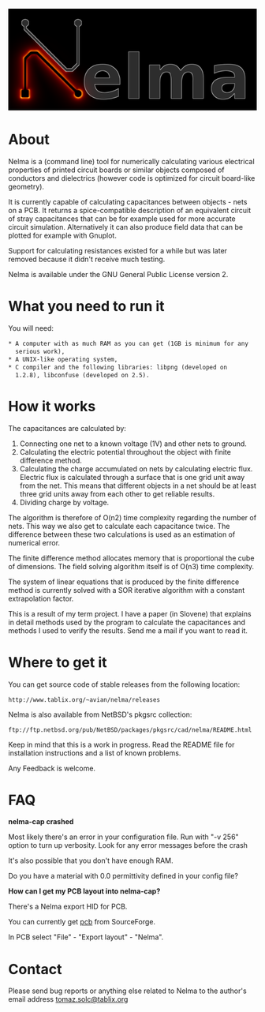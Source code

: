 ![nelma logo](logo.png)

# About

Nelma is a (command line) tool for numerically calculating various
electrical properties of printed circuit boards or similar objects
composed of conductors and dielectrics (however code is optimized for
circuit board-like geometry).

It is currently capable of calculating capacitances between objects -
nets on a PCB. It returns a spice-compatible description of an
equivalent circuit of stray capacitances that can be for example used
for more accurate circuit simulation. Alternatively it can also produce
field data that can be plotted for example with Gnuplot.

Support for calculating resistances existed for a while but was later
removed because it didn't receive much testing.

Nelma is available under the GNU General Public License version 2.

# What you need to run it

You will need:

    * A computer with as much RAM as you can get (1GB is minimum for any
      serious work),
    * A UNIX-like operating system,
    * C compiler and the following libraries: libpng (developed on
      1.2.8), libconfuse (developed on 2.5).

# How it works

The capacitances are calculated by:

   1. Connecting one net to a known voltage (1V) and other nets to
      ground.
   2. Calculating the electric potential throughout the object with
      finite difference method.
   3. Calculating the charge accumulated on nets by calculating electric
      flux. Electric flux is calculated through a surface that is one
      grid unit away from the net. This means that different objects in
      a net should be at least three grid units away from each other to
      get reliable results.
   4. Dividing charge by voltage.

The algorithm is therefore of O(n2) time complexity regarding the number
of nets. This way we also get to calculate each capacitance twice. The
difference between these two calculations is used as an estimation of
numerical error.

The finite difference method allocates memory that is proportional the
cube of dimensions. The field solving algorithm itself is of O(n3) time
complexity.

The system of linear equations that is produced by the finite difference
method is currently solved with a SOR iterative algorithm with a
constant extrapolation factor.

This is a result of my term project. I have a paper (in Slovene) that
explains in detail methods used by the program to calculate the
capacitances and methods I used to verify the results.
Send me a mail if you want to read it.

# Where to get it

You can get source code of stable releases from the following location:

    http://www.tablix.org/~avian/nelma/releases

Nelma is also available from NetBSD's pkgsrc collection:

    ftp://ftp.netbsd.org/pub/NetBSD/packages/pkgsrc/cad/nelma/README.html

Keep in mind that this is a work in progress. Read the README file for
installation instructions and a list of known problems.

Any Feedback is welcome.

# FAQ

**nelma-cap crashed**

Most likely there's an error in your configuration file. Run with "-v 256" option to turn up verbosity. Look for any error messages before the crash

It's also possible that you don't have enough RAM.

Do you have a material with 0.0 permittivity defined in your config file?

**How can I get my PCB layout into nelma-cap?**

There's a Nelma export HID for PCB.

You can currently get [pcb](https://sourceforge.net/projects/pcb/) from
SourceForge.

In PCB select "File" - "Export layout" - "Nelma".

# Contact

Please send bug reports or anything else related to Nelma to the
author's email address tomaz.solc@tablix.org 

